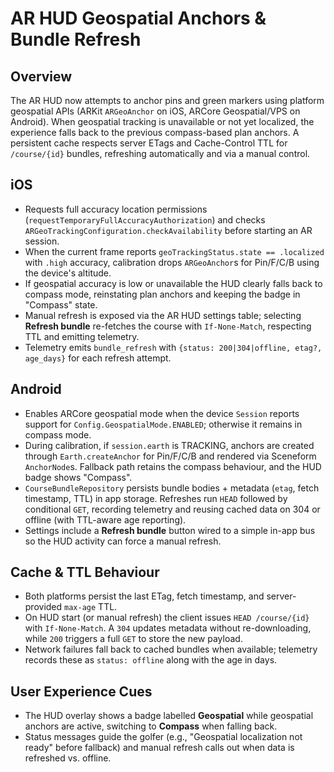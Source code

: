 # AR HUD Geospatial Anchors & Bundle Refresh

## Overview
The AR HUD now attempts to anchor pins and green markers using platform geospatial APIs (ARKit `ARGeoAnchor` on iOS, ARCore Geospatial/VPS on Android). When geospatial tracking is unavailable or not yet localized, the experience falls back to the previous compass-based plan anchors. A persistent cache respects server ETags and Cache-Control TTL for `/course/{id}` bundles, refreshing automatically and via a manual control.

## iOS
- Requests full accuracy location permissions (`requestTemporaryFullAccuracyAuthorization`) and checks `ARGeoTrackingConfiguration.checkAvailability` before starting an AR session.
- When the current frame reports `geoTrackingStatus.state == .localized` with `.high` accuracy, calibration drops `ARGeoAnchor`s for Pin/F/C/B using the device's altitude.
- If geospatial accuracy is low or unavailable the HUD clearly falls back to compass mode, reinstating plan anchors and keeping the badge in "Compass" state.
- Manual refresh is exposed via the AR HUD settings table; selecting **Refresh bundle** re-fetches the course with `If-None-Match`, respecting TTL and emitting telemetry.
- Telemetry emits `bundle_refresh` with `{status: 200|304|offline, etag?, age_days}` for each refresh attempt.

## Android
- Enables ARCore geospatial mode when the device `Session` reports support for `Config.GeospatialMode.ENABLED`; otherwise it remains in compass mode.
- During calibration, if `session.earth` is TRACKING, anchors are created through `Earth.createAnchor` for Pin/F/C/B and rendered via Sceneform `AnchorNode`s. Fallback path retains the compass behaviour, and the HUD badge shows "Compass".
- `CourseBundleRepository` persists bundle bodies + metadata (`etag`, fetch timestamp, TTL) in app storage. Refreshes run `HEAD` followed by conditional `GET`, recording telemetry and reusing cached data on 304 or offline (with TTL-aware age reporting).
- Settings include a **Refresh bundle** button wired to a simple in-app bus so the HUD activity can force a manual refresh.

## Cache & TTL Behaviour
- Both platforms persist the last ETag, fetch timestamp, and server-provided `max-age` TTL.
- On HUD start (or manual refresh) the client issues `HEAD /course/{id}` with `If-None-Match`. A `304` updates metadata without re-downloading, while `200` triggers a full `GET` to store the new payload.
- Network failures fall back to cached bundles when available; telemetry records these as `status: offline` along with the age in days.

## User Experience Cues
- The HUD overlay shows a badge labelled **Geospatial** while geospatial anchors are active, switching to **Compass** when falling back.
- Status messages guide the golfer (e.g., "Geospatial localization not ready" before fallback) and manual refresh calls out when data is refreshed vs. offline.
